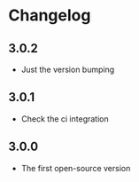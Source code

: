 # Changelog

## 3.0.2
- Just the version bumping

## 3.0.1
- Check the ci integration

## 3.0.0
- The first open-source version  
